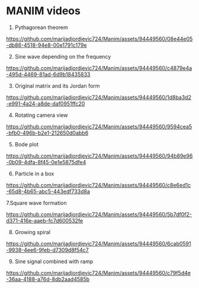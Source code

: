 # MANIM videos
1. Pythagorean theorem

https://github.com/marijadjordjevic724/Manim/assets/94449560/08e44e05-db86-4518-94e8-00e1791c179e

2. Sine wave depending on the frequency

https://github.com/marijadjordjevic724/Manim/assets/94449560/c4879e4a-495d-4469-81ad-6d9b18435833

3. Original matrix and its Jordan form

https://github.com/marijadjordjevic724/Manim/assets/94449560/1d8ba3d2-e991-4a24-a8de-daf0951ffc20

4. Rotating camera view

https://github.com/marijadjordjevic724/Manim/assets/94449560/9594cea5-bfb0-496b-b2e1-212650d0abb6

5. Bode plot

https://github.com/marijadjordjevic724/Manim/assets/94449560/94b89e96-0b09-4dfa-8f45-0e1e5875dfe4

6. Particle in a box

https://github.com/marijadjordjevic724/Manim/assets/94449560/c8e6ed1c-65d8-4b65-abc5-443edf733d8a

7.Square wave formation

https://github.com/marijadjordjevic724/Manim/assets/94449560/5b7df0f2-d371-416e-aaeb-fc7d600532fe

8. Growing spiral

https://github.com/marijadjordjevic724/Manim/assets/94449560/6cab0591-9938-4ee6-9feb-d7309d8f54c7

9. Sine signal combined with ramp

https://github.com/marijadjordjevic724/Manim/assets/94449560/c79f5d4e-36aa-4188-a76d-8db2aad4585b
